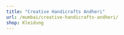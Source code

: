 ```yaml
---
title: "Creative Handicrafts Andheri"
url: /mumbai/creative-handicrafts-andheri/
shop: Kleidung
---
```

